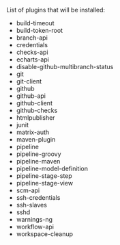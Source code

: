 List of plugins that will be installed:
- build-timeout
- build-token-root
- branch-api
- credentials
- checks-api
- echarts-api
- disable-github-multibranch-status
- git
- git-client
- github
- github-api
- github-client
- github-checks
- htmlpublisher
- junit
- matrix-auth
- maven-plugin
- pipeline
- pipeline-groovy
- pipeline-maven
- pipeline-model-definition
- pipeline-stage-step
- pipeline-stage-view
- scm-api
- ssh-credentials
- ssh-slaves
- sshd
- warnings-ng
- workflow-api
- workspace-cleanup